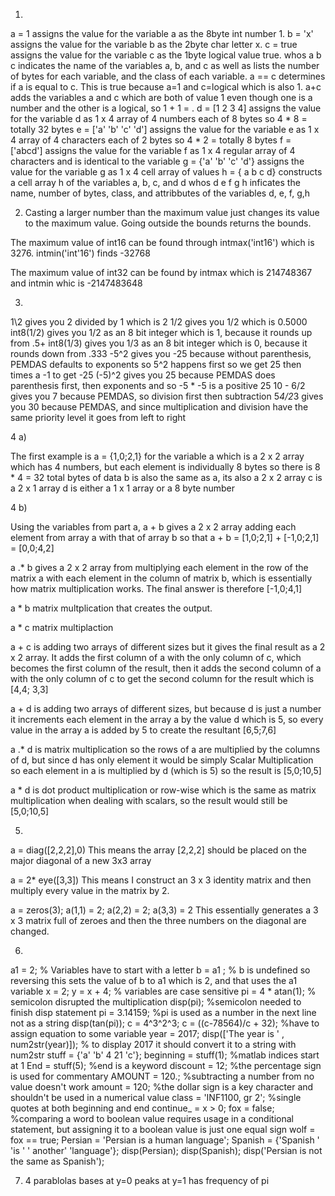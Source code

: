1. 
a = 1 assigns the value for the variable a as the 8byte int number 1. 
b = 'x' assigns the value for the variable b as the 2byte char letter x. 
 c = true assigns the value for the variable c as the 1byte logical value true. 
whos a b c indicates the name of the variables a, b, and c as well as lists the number of bytes for each variable, and the class of each variable.
 a == c determines if a is equal to c. This is true because a=1 and c=logical which is also 1.
 a+c adds the variables a and c which are both of value 1 even though one is a number and the other is a logical, so 1 + 1 = .
 d = [1 2 3 4] assigns the value for the variable d as 1 x 4 array of 4 numbers each of 8 bytes so 4 * 8 = totally 32 bytes 
 e = ['a' 'b' 'c' 'd'] assigns the value for the variable e as 1 x 4 array of 4 characters each of 2 bytes so 4 * 2 = totally 8 bytes 
 f = ['abcd'] assigns the value for the variable f as 1 x 4 regular array of 4 characters and is identical to the variable 
 g = {'a' 'b' 'c' 'd'} assigns the value for the variable g as 1 x 4 cell array of values 
 h = { a b c d} constructs a cell array h of the variables a, b, c, and d 
whos d e f g h inficates the name, number of bytes, class, and attribbutes of the variables d, e, f, g,h 

 
2. Casting a larger number than the maximum value just changes its value to the maximum value. Going outside the bounds returns the bounds. 

The maximum value of int16 can be found through intmax('int16') which is 3276. intmin('int'16') finds -32768

The maximum value of int32 can be found by intmax which is 214748367 and intmin whic is -2147483648

3.
 1\2 gives you 2 divided by 1 which is 2 
 1/2 gives you 1/2 which is 0.5000 
int8(1/2) gives you 1/2 as an 8 bit integer which is 1, because it rounds up from .5+
 int8(1/3) gives you 1/3 as an 8 bit integer which is 0, because it rounds down from .333
 -5^2 gives you -25 because without parenthesis, PEMDAS defaults to exponents so 5^2 happens first so we get 25 then times a -1 to get -25 
 (-5)^2 gives you 25 because PEMDAS does parenthesis first, then exponents and so -5 * -5 is a positive 25 
 10 - 6/2 gives you 7 because PEMDAS, so division first then subtraction 
 5*4/2*3 gives you 30 because PEMDAS, and since multiplication and division have the same priority level it goes from left to right 


4 a)

The first example is a = {1,0;2,1} for the variable a which is a 2 x 2 array which has 4 numbers, but each element is individually 8 bytes so there is 8 * 4 = 32 total bytes of data
b is also the same as a, its also a 2 x 2 array
c is a 2 x 1 array
d is either a 1 x 1 array or a 8 byte number 


4 b)

Using the variables from part a, a + b gives a 2 x 2 array adding each element from array a with that of array b so that a + b = [1,0;2,1] + [-1,0;2,1] = [0,0;4,2]

a .* b gives a 2 x 2 array from multiplying each element in the row of the matrix a with each element in the column of matrix b, which is essentially how matrix multiplication works. The final answer is therefore [-1,0;4,1]

a * b  matrix multplication that creates the output.

a * c matrix multiplaction

a + c is adding two arrays of different sizes but it gives the final result as a 2 x 2 array. It adds the first column of a with the only column of c, which becomes the first column of the result, then it adds the second column of a with the only column of c to get the second column for the result which is [4,4; 3,3]

a + d is adding two arrays of different sizes, but because d is just a number it increments each element in the array a by the value d which is 5, so every value in the array a is added by 5 to create the resultant [6,5;7,6]

a .* d is matrix multiplication so the rows of a are multiplied by the columns of d, but since d has only element it would be simply Scalar Multiplication so each element in a is multiplied by d (which is 5) so the result is [5,0;10,5] 

a * d is dot product multiplication or row-wise which is the same as matrix multiplication when dealing with scalars, so the result would still be [5,0;10,5]


5.

a = diag([2,2,2],0) This means the array [2,2,2] should be placed on the major diagonal of a new  3x3 array 

a = 2* eye([3,3]) This means I construct an 3 x 3 identity matrix  and then multiply every value in the matrix by 2. 

a = zeros(3); a(1,1) = 2; a(2,2) = 2; a(3,3) = 2 This essentially generates a 3 x 3 matrix full of zeroes and then the three numbers on the diagonal are changed.


6. 
a1 = 2;   % Variables have to start with a letter 
 b = a1 ; % b is undefined so reversing this sets the value of b to a1 which is 2, and that uses the a1 variable
x = 2;
y = x + 4; % variables are case sensitive
pi = 4 * atan(1); % semicolon disrupted the multiplication
disp(pi);  %semicolon needed to finish disp statement
pi = 3.14159; %pi is used as a number in the next line not as a string
disp(tan(pi));
c = 4^3^2^3;
c = ((c-78564)/c + 32); %have to assign equation to some variable
year = 2017;
disp(['The year is ' , num2str(year)]); % to display 2017 it should convert it to a string with num2str
stuff = {'a' 'b' 4 21 'c'};
beginning = stuff(1); %matlab indices start at 1
End = stuff(5); %end is a keyword
discount = 12; %the percentage sign is used for commentary
AMOUNT = 120.; %subtracting a number from no value doesn't work
amount = 120; %the dollar sign is a key character and shouldn't be used in a numerical value 
class = 'INF1100, gr 2'; %single quotes at both beginning and end
continue_ = x > 0;
fox = false; %comparing a word to boolean value requires usage in a conditional statement, but assigning it to a boolean value is just one equal sign
wolf = fox == true;
Persian = 'Persian is a human language';
Spanish = {'Spanish ' 'is ' ' another'  'language'};
disp(Persian);
disp(Spanish);
disp('Persian is not the same as Spanish');

7. 4 parablolas 
bases at y=0 peaks at y=1
has frequency of pi
